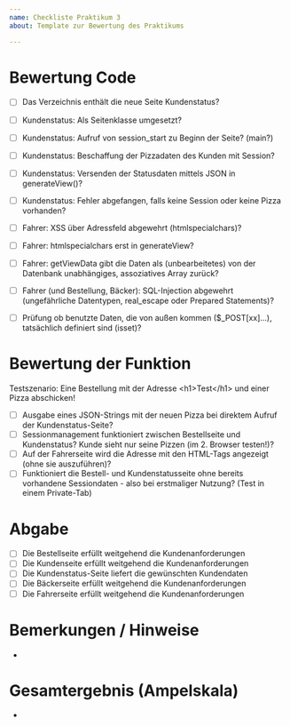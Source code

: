 ```yaml
---
name: Checkliste Praktikum 3
about: Template zur Bewertung des Praktikums

---
```


# Bewertung Code
- [ ] Das Verzeichnis enthält die neue Seite Kundenstatus?
- [ ] Kundenstatus: Als Seitenklasse umgesetzt?
- [ ] Kundenstatus: Aufruf von session_start zu Beginn der Seite? (main?)
- [ ] Kundenstatus: Beschaffung der Pizzadaten des Kunden mit Session?
- [ ] Kundenstatus: Versenden der Statusdaten mittels JSON in generateView()?
- [ ] Kundenstatus: Fehler abgefangen, falls keine Session oder keine Pizza vorhanden?

- [ ] Fahrer: XSS über Adressfeld abgewehrt (htmlspecialchars)? 
- [ ] Fahrer: htmlspecialchars erst in generateView?
- [ ] Fahrer: getViewData gibt die Daten als (unbearbeitetes) von der Datenbank unabhängiges, assoziatives Array zurück?
- [ ] Fahrer (und Bestellung, Bäcker): SQL-Injection abgewehrt (ungefährliche Datentypen, real_escape oder Prepared Statements)?
- [ ] Prüfung ob benutzte Daten, die von außen kommen ($_POST[xx]...), tatsächlich definiert sind (isset)?

# Bewertung der Funktion
Testszenario: Eine Bestellung mit der Adresse \<h1\>Test\<\/h1\> und einer Pizza abschicken!
- [ ] Ausgabe eines JSON-Strings mit der neuen Pizza bei direktem Aufruf der Kundenstatus-Seite?
- [ ] Sessionmanagement funktioniert zwischen Bestellseite und Kundenstatus? Kunde sieht nur seine Pizzen (im 2. Browser testen!)?
- [ ] Auf der Fahrerseite wird die Adresse mit den HTML-Tags angezeigt (ohne sie auszuführen)?
- [ ] Funktioniert die Bestell- und Kundenstatusseite ohne bereits vorhandene Sessiondaten - also bei erstmaliger Nutzung? (Test in einem Private-Tab)

# Abgabe
- [ ] Die Bestellseite erfüllt weitgehend die Kundenanforderungen
- [ ] Die Kundenseite erfüllt weitgehend die Kundenanforderungen
- [ ] Die Kundenstatus-Seite liefert die gewünschten Kundendaten
- [ ] Die Bäckerseite erfüllt weitgehend die Kundenanforderungen
- [ ] Die Fahrerseite erfüllt weitgehend die Kundenanforderungen

# Bemerkungen / Hinweise
- 

# Gesamtergebnis (Ampelskala)
- 
